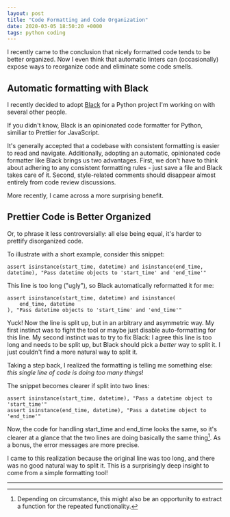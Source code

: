 ```yaml
---
layout: post
title: "Code Formatting and Code Organization"
date: 2020-03-05 18:50:20 +0000
tags: python coding
---
```



I recently came to the conclusion that nicely formatted code tends to be better organized. Now I even think that automatic linters can (occasionally) expose ways to reorganize code and eliminate some code smells.


## Automatic formatting with Black

I recently decided to adopt [Black](https://github.com/psf/black) for a Python project I'm working on with several other people.

If you didn't know, Black is an opinionated code formatter for Python, similiar to Prettier for JavaScript.

It's generally accepted that a codebase with consistent formatting is easier to read and navigate.
Additionally, adopting an automatic, opinionated code formatter like Black brings us two advantages. First, we don't have to think about adhering to any consistent formatting rules - just save a file and Black takes care of it. Second, style-related comments should disappear almost entirely from code review discussions.

More recently, I came across a more surprising benefit.

## Prettier Code is Better Organized

Or, to phrase it less controversially: all else being equal, it's harder to prettify disorganized code.

To illustrate with a short example, consider this snippet:

```
assert isinstance(start_time, datetime) and isinstance(end_time, datetime), "Pass datetime objects to 'start_time' and 'end_time'"
```

This line is too long ("ugly"), so Black automatically reformatted it for me:

```
assert isinstance(start_time, datetime) and isinstance(
    end_time, datetime
), "Pass datetime objects to 'start_time' and 'end_time'"
```

Yuck! Now the line is split up, but in an arbitrary and asymmetric way. My first instinct was to fight the tool or maybe just disable auto-formatting for this line. My second instinct was to try to fix Black: I agree this line is too long and needs to be split up, but Black should pick a _better_ way to split it. I just couldn't find a more natural way to split it.

Taking a step back, I realized the formatting is telling me something else: _this single line of code is doing too many things_!

The snippet becomes clearer if split into two lines:

```
assert isinstance(start_time, datetime), "Pass a datetime object to 'start_time'"
assert isinstance(end_time, datetime), "Pass a datetime object to 'end_time'"
```

Now, the code for handling start_time and end_time looks the same, so it's clearer at a glance that the two lines are doing basically the same thing[^1]. As a bonus, the error messages are more precise.

I came to this realization because the original line was too long, and there was no good natural way to split it. This is a surprisingly deep insight to come from a simple formatting tool!

---

[^1]: Depending on circumstance, this might also be an opportunity to extract a function for the repeated functionality.
